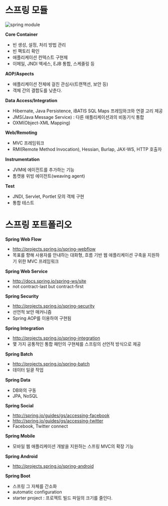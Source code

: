 # 스프링 모듈

![spring module](http://docs.spring.io/spring/docs/current/spring-framework-reference/htmlsingle/images/spring-overview.png.pagespeed.ce.XVe1noRCMt.png)

**Core Container**

* 빈 생성, 설정, 처리 방법 관리
* 빈 팩토리 확인
* 애플리케이션 컨텍스트 구현체
* 이메일, JNDI 액세스, EJB 통합, 스케줄링 등

**AOP/Aspects**

* 애플리케이션 전체에 걸친 관심사(트랜잭션, 보안 등)
* 객체 간의 결합도를 낮춘다.

**Data Access/Integration**

* Hibernate, Java Persistence, iBATIS SQL Maps 프레임와크와 연결 고리 제공
* JMS(Java Message Service) : 다른 애플리케이션과의 비동기식 통합
* OXM(Object-XML Mapping)

**Web/Remoting**

* MVC 프레임워크
* RMI(Remote Method Invocation), Hessian, Burlap, JAX-WS, HTTP 호출자

**Instrumentation**

* JVM에 에이전트를 추가하는 기능
* 톰캣용 위빙 에이전트(weaving agent)

**Test**

* JNDI, Servlet, Portlet 모의 객체 구현
* 통합 테스트

# 스프링 포트폴리오

**Spring Web Flow**

* <http://projects.spring.io/spring-webflow>
* 목표를 향해 사용자를 안내하는 대화형, 흐름 기반 웹 애플리케이션 구축을 지원하기 위한 MVC 프레임워크

**Spring Web Service**

* <http://docs.spring.io/spring-ws/site>
* not contract-last but contract-first

**Spring Security**

* <http://projects.spring.io/spring-security>
* 선언적 보안 매커니즘
* Spring AOP를 이용하여 구현됨

**Spring Integration**

* <http://projects.spring.io/spring-integration>
* 몇 가지 공통적인 통합 패턴의 구현체를 스프링의 선언적 방식으로 제공

**Spring Batch**

* <http://projects.spring.io/spring-batch>
* 데이터 일괄 작업

**Spring Data**

* DB와의 구동
* JPA, NoSQL

**Spring Social**

* <http://spring.io/guides/gs/accessing-facebook>
* <http://spring.io/guides/gs/accessing-twitter>
* Facebook, Twitter connect

**Spring Mobile**

* 모바일 웹 애플리케이션 개발을 지원하는 스프링 MVC의 확장 기능

**Spring Android**

* <http://projects.spring.io/spring-android>

**Spring Boot**

* 스프링 그 자체를 간소화
* automatic configuration
* starter project : 프로젝트 빌드 파일의 크기를 줄인다.
